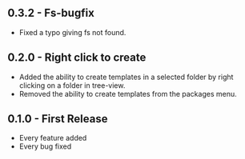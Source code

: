 ## 0.3.2 - Fs-bugfix
* Fixed a typo giving fs not found.

## 0.2.0 - Right click to create
* Added the ability to create templates in a selected folder by right clicking on a folder in tree-view.
* Removed the ability to create templates from the packages menu.

## 0.1.0 - First Release
* Every feature added
* Every bug fixed
